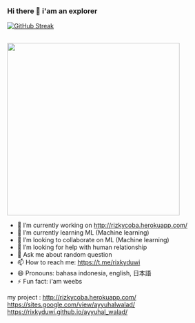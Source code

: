 ### Hi there 👋 i'am an explorer 
[![GitHub Streak](https://github-readme-streak-stats.herokuapp.com?user=rixkyduwi&theme=dark&date_format=j%20M%5B%20Y%5D&locale=ja&currStreakNum=DD2727&fire=DD2727&stroke=4BDD04)](https://git.io/streak-stats)

<br>
<img src="https://github-readme-stats.vercel.app/api?username=rixkyduwi&show_icons=true&theme=ADD_THEME_HERE" width="400"><br>

- 🔭 I’m currently working on http://rizkycoba.herokuapp.com/  
- 🌱 I’m currently learning ML (Machine learning)
- 👯 I’m looking to collaborate on ML (Machine learning)
- 🤔 I’m looking for help with human relationship
- 💬 Ask me about random question
- 📫 How to reach me: https://t.me/rixkyduwi
- 😄 Pronouns: bahasa indonesia, english, 日本語 
- ⚡ Fun fact: i'am weebs 

my project :
http://rizkycoba.herokuapp.com/ <br>
https://sites.google.com/view/ayyuhalwalad/ <br>
https://rixkyduwi.github.io/ayyuhal_walad/
